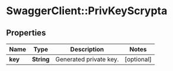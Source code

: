 # SwaggerClient::PrivKeyScrypta

## Properties
Name | Type | Description | Notes
------------ | ------------- | ------------- | -------------
**key** | **String** | Generated private key. | [optional] 

